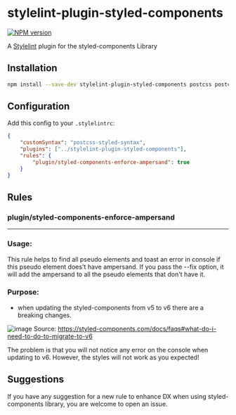 # stylelint-plugin-styled-components
[![NPM version](https://img.shields.io/npm/v/stylelint-file-max-lines.svg)](https://www.npmjs.com/package/stylelint-file-max-lines)

A [Stylelint] plugin for the styled-components Library

## Installation

```sh
npm install --save-dev stylelint-plugin-styled-components postcss postcss-styled-syntax
```

## Configuration
Add this config to your `.stylelintrc`:

```json
{
    "customSyntax": "postcss-styled-syntax",
    "plugins": ["../stylelint-plugin-styled-components"],
    "rules": {
        "plugin/styled-components-enforce-ampersand": true
    }
}

```

## Rules 

### plugin/styled-components-enforce-ampersand
-------------------
### Usage:
This rule helps to find all pseudo elements and toast an error in console if this pseudo element does't have ampersand. 
If you pass the --fix option, it will add the ampersand to all the pseudo elements that don't have it.

### Purpose:
- when updating the styled-components from v5 to v6 there are a breaking changes. 

![image](https://github.com/ArkadiK94/stylelint-plugin-styled-components/assets/76536506/d27aa215-3d19-433d-aa95-a15669b2594d)
Source: https://styled-components.com/docs/faqs#what-do-i-need-to-do-to-migrate-to-v6

The problem is that you will not notice any error on the console when updating to v6. However, the styles will not work as you expected!

## Suggestions 
If you have any suggestion for a new rule to enhance DX when using styled-components library, you are welcome to open an issue.


[stylelint]: https://github.com/stylelint/stylelint/

